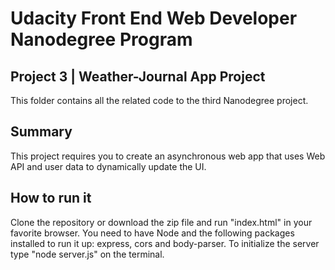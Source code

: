 # Udacity Front End Web Developer Nanodegree Program
## Project 3 | Weather-Journal App Project
This folder contains all the related code to the third Nanodegree project.
## Summary
This project requires you to create an asynchronous web app that uses Web API and user data to dynamically update the UI.
## How to run it
Clone the repository or download the zip file and run "index.html" in your favorite browser.
You need to have Node and the following packages installed to run it up: express, cors and body-parser.
To initialize the server type "node server.js" on the terminal.








